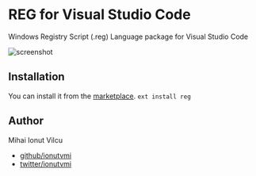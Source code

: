 # REG for Visual Studio Code

Windows Registry Script (.reg) Language package for Visual Studio Code

<img src="https://raw.githubusercontent.com/ionutvmi/reg-vscode/master/screenshots/reg.png" alt="screenshot" />


## Installation
You can install it from the [marketplace](https://marketplace.visualstudio.com/items?itemName=ionutvmi.reg).
`ext install reg`

## Author
Mihai Ionut Vilcu
 
+ [github/ionutvmi](https://github.com/ionutvmi)
+ [twitter/ionutvmi](http://twitter.com/ionutvmi)

